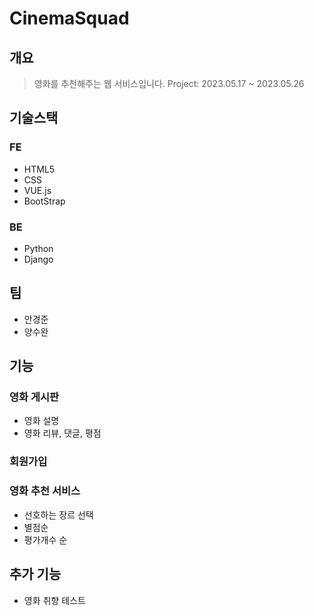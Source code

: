 # CinemaSquad

## 개요

> 영화를 추천해주는 웹 서비스입니다.
> Project: 2023.05.17 ~ 2023.05.26

## 기술스택

### FE

- HTML5
- CSS
- VUE.js
- BootStrap

### BE

- Python
- Django

## 팀

- 안경준
- 양수완

## 기능

### 영화 게시판
- 영화 설명
- 영화 리뷰, 댓글, 평점

### 회원가입

### 영화 추천 서비스
- 선호하는 장르 선택
- 별점순
- 평가개수 순

## 추가 기능

- 영화 취향 테스트